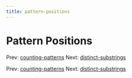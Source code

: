 ```yaml
---
title: pattern-positions
---
```




# Pattern Positions

Prev: [counting-patterns](counting-patterns.md)
Next:
[distinct-substrings](distinct-substrings.md)

Prev: [counting-patterns](counting-patterns.md)
Next:
[distinct-substrings](distinct-substrings.md)
